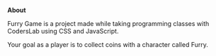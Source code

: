 **About**

Furry Game is a project made while taking programming classes with CodersLab using CSS and JavaScript.

Your goal as a player is to collect coins with a character called Furry.